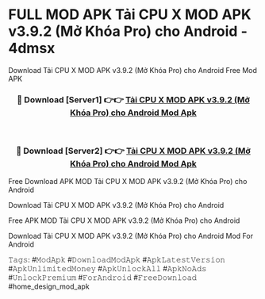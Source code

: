 # FULL MOD APK Tải CPU X MOD APK v3.9.2 (Mở Khóa Pro) cho Android - 4dmsx
Download Tải CPU X MOD APK v3.9.2 (Mở Khóa Pro) cho Android Free Mod APK

<div align="center">
<h3>🔴 Download [Server1] 👉👉 <a href="https://apk-comot.site?title=Tải_CPU_X_MOD_APK_v3.9.2_(Mở_Khóa_Pro)_cho_Android">Tải CPU X MOD APK v3.9.2 (Mở Khóa Pro) cho Android Mod Apk</a></h3><br>

<h3>🔴 Download [Server2] 👉👉 <a href="https://apk-comot.site?title=Tải_CPU_X_MOD_APK_v3.9.2_(Mở_Khóa_Pro)_cho_Android">Tải CPU X MOD APK v3.9.2 (Mở Khóa Pro) cho Android Mod Apk</a></h3>
</div>


Free Download APK MOD Tải CPU X MOD APK v3.9.2 (Mở Khóa Pro) cho Android

Download Tải CPU X MOD APK v3.9.2 (Mở Khóa Pro) cho Android 

Free APK MOD Tải CPU X MOD APK v3.9.2 (Mở Khóa Pro) cho Android 

Download Tải CPU X MOD APK v3.9.2 (Mở Khóa Pro) cho Android Mod For Android

𝚃𝚊𝚐𝚜: #𝙼𝚘𝚍𝙰𝚙𝚔 #𝙳𝚘𝚠𝚗𝚕𝚘𝚊𝚍𝙼𝚘𝚍𝙰𝚙𝚔 #𝙰𝚙𝚔𝙻𝚊𝚝𝚎𝚜𝚝𝚅𝚎𝚛𝚜𝚒𝚘𝚗 #𝙰𝚙𝚔𝚄𝚗𝚕𝚒𝚖𝚒𝚝𝚎𝚍𝙼𝚘𝚗𝚎𝚢 #𝙰𝚙𝚔𝚄𝚗𝚕𝚘𝚌𝚔𝙰𝚕𝚕 #𝙰𝚙𝚔𝙽𝚘𝙰𝚍𝚜 #𝚄𝚗𝚕𝚘𝚌𝚔𝙿𝚛𝚎𝚖𝚒𝚞𝚖 #𝙵𝚘𝚛𝙰𝚗𝚍𝚛𝚘𝚒𝚍 #𝙵𝚛𝚎𝚎𝙳𝚘𝚠𝚗𝚕𝚘𝚊𝚍 #home_design_mod_apk